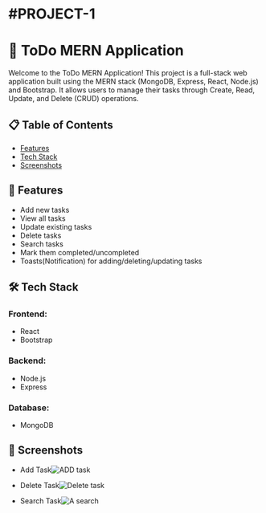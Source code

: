 # #PROJECT-1 

# 📝 ToDo MERN Application

Welcome to the ToDo MERN Application! This project is a full-stack web application built using the MERN stack (MongoDB, Express, React, Node.js) and Bootstrap. It allows users to manage their tasks through Create, Read, Update, and Delete (CRUD) operations.

## 📋 Table of Contents

- [Features](#features)
- [Tech Stack](#tech-stack)
- [Screenshots](#screenshots)

## 🌟 Features

- Add new tasks
- View all tasks
- Update existing tasks
- Delete tasks
- Search tasks
- Mark them completed/uncompleted
- Toasts(Notification) for adding/deleting/updating tasks

## 🛠️ Tech Stack

### Frontend:
- React
- Bootstrap

### Backend:
- Node.js
- Express

### Database:
- MongoDB

## 📸 Screenshots

- Add Task![ADD task](https://github.com/user-attachments/assets/37d18ebb-a520-4642-a6d1-0df69a272756)

- Delete Task![Delete task](https://github.com/user-attachments/assets/b4d180af-dcf4-4520-891c-8e73e73f94ba)

- Search Task![A search](https://github.com/user-attachments/assets/3f30a438-d823-4f1a-a6e4-21b0b61d2ed5)

